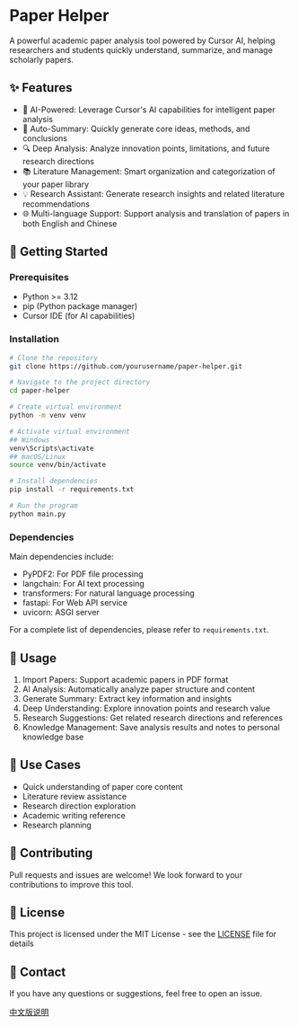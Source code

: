 # Paper Helper

A powerful academic paper analysis tool powered by Cursor AI, helping researchers and students quickly understand, summarize, and manage scholarly papers.

## ✨ Features

- 🤖 AI-Powered: Leverage Cursor's AI capabilities for intelligent paper analysis
- 📝 Auto-Summary: Quickly generate core ideas, methods, and conclusions
- 🔍 Deep Analysis: Analyze innovation points, limitations, and future research directions
- 📚 Literature Management: Smart organization and categorization of your paper library
- 💡 Research Assistant: Generate research insights and related literature recommendations
- 🌐 Multi-language Support: Support analysis and translation of papers in both English and Chinese

## 🚀 Getting Started

### Prerequisites

- Python >= 3.12
- pip (Python package manager)
- Cursor IDE (for AI capabilities)

### Installation

```bash
# Clone the repository
git clone https://github.com/yourusername/paper-helper.git

# Navigate to the project directory
cd paper-helper

# Create virtual environment
python -m venv venv

# Activate virtual environment
## Windows
venv\Scripts\activate
## macOS/Linux
source venv/bin/activate

# Install dependencies
pip install -r requirements.txt

# Run the program
python main.py
```

### Dependencies

Main dependencies include:
- PyPDF2: For PDF file processing
- langchain: For AI text processing
- transformers: For natural language processing
- fastapi: For Web API service
- uvicorn: ASGI server

For a complete list of dependencies, please refer to `requirements.txt`.

## 📖 Usage

1. Import Papers: Support academic papers in PDF format
2. AI Analysis: Automatically analyze paper structure and content
3. Generate Summary: Extract key information and insights
4. Deep Understanding: Explore innovation points and research value
5. Research Suggestions: Get related research directions and references
6. Knowledge Management: Save analysis results and notes to personal knowledge base

## 🎯 Use Cases

- Quick understanding of paper core content
- Literature review assistance
- Research direction exploration
- Academic writing reference
- Research planning

## 🤝 Contributing

Pull requests and issues are welcome! We look forward to your contributions to improve this tool.

## 📄 License

This project is licensed under the MIT License - see the [LICENSE](LICENSE) file for details

## 👥 Contact

If you have any questions or suggestions, feel free to open an issue.

[中文版说明](README_zh.md)